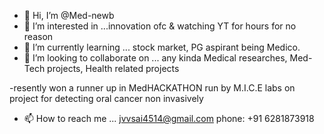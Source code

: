- 👋 Hi, I’m @Med-newb
- 👀 I’m interested in ...innovation ofc & watching YT for hours for no reason
- 🌱 I’m currently learning ... stock market, PG aspirant being Medico. 
- 💞️ I’m looking to collaborate on ... any kinda Medical researches, Med-Tech projects, Health related projects

-resently won a runner up in MedHACKATHON run by M.I.C.E labs on project for detecting oral cancer non invasively

- 📫 How to reach me ...
jvvsai4514@gmail.com
phone: +91 6281873918

<!---
Med-newb/Med-newb is a ✨ special ✨ repository because its `README.md` (this file) appears on your GitHub profile.
You can click the Preview link to take a look at your changes.
--->
